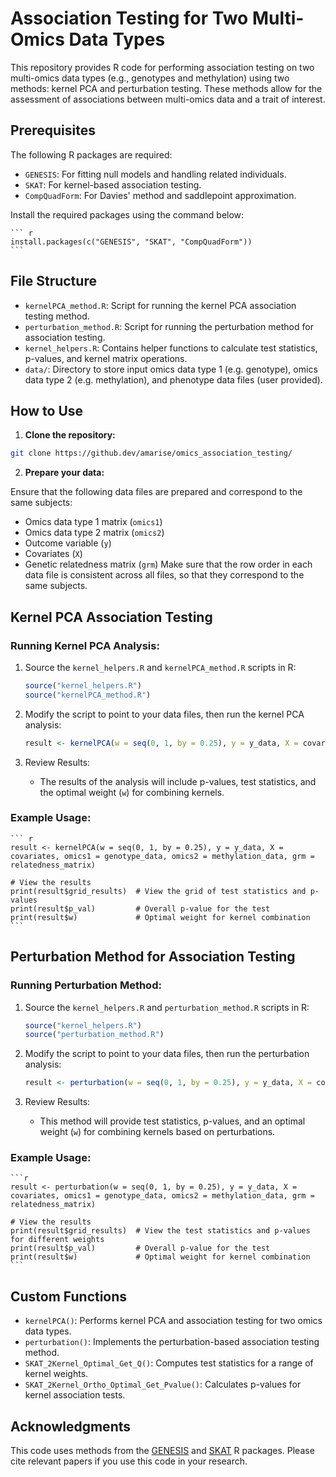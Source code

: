 # Association Testing for Two Multi-Omics Data Types

This repository provides R code for performing association testing on two multi-omics data types (e.g., genotypes and methylation) using two methods: kernel PCA and perturbation testing. These methods allow for the assessment of associations between multi-omics data and a trait of interest.

## Prerequisites

The following R packages are required:

- `GENESIS`: For fitting null models and handling related individuals.
- `SKAT`: For kernel-based association testing.
- `CompQuadForm`: For Davies' method and saddlepoint approximation.

Install the required packages using the command below:

    ``` r
    install.packages(c("GENESIS", "SKAT", "CompQuadForm"))
    ```

## File Structure

- `kernelPCA_method.R`:  Script for running the kernel PCA association testing method.
- `perturbation_method.R`: Script for running the perturbation method for association testing.
- `kernel_helpers.R`: Contains helper functions to calculate test statistics, p-values, and kernel matrix operations.
- `data/`: Directory to store input omics data type 1 (e.g. genotype), omics data type 2 (e.g. methylation), and phenotype data files (user provided).

## How to Use

1. **Clone the repository:**

``` bash
git clone https://github.dev/amarise/omics_association_testing/
```

2. **Prepare your data:**

Ensure that the following data files are prepared and correspond to the same subjects:
- Omics data type 1 matrix (`omics1`)
- Omics data type 2 matrix (`omics2`)
- Outcome variable (`y`)
- Covariates (`X`)
- Genetic relatedness matrix (`grm`)
Make sure that the row order in each data file is consistent across all files, so that they correspond to the same subjects.

## Kernel PCA Association Testing

### Running Kernel PCA Analysis:

1. Source the `kernel_helpers.R` and `kernelPCA_method.R` scripts in R:

    ``` r
    source("kernel_helpers.R")
    source("kernelPCA_method.R")
    ```

2. Modify the script to point to your data files, then run the kernel PCA analysis:

    ``` r
    result <- kernelPCA(w = seq(0, 1, by = 0.25), y = y_data, X = covariates, omics1 = omics1_data, omics2 = omics2_data, grm = relatedness_matrix)
    ```

3. Review Results:
    
    - The results of the analysis will include p-values, test statistics, and the optimal weight (`w`) for combining kernels.

### Example Usage:

    ``` r
    result <- kernelPCA(w = seq(0, 1, by = 0.25), y = y_data, X = covariates, omics1 = genotype_data, omics2 = methylation_data, grm = relatedness_matrix)

    # View the results
    print(result$grid_results)  # View the grid of test statistics and p-values
    print(result$p_val)         # Overall p-value for the test
    print(result$w)             # Optimal weight for kernel combination
    ```

## Perturbation Method for Association Testing

### Running Perturbation Method:

1. Source the `kernel_helpers.R` and `perturbation_method.R` scripts in R:

    ``` r
    source("kernel_helpers.R")
    source("perturbation_method.R")
    ```

2. Modify the script to point to your data files, then run the perturbation analysis:

    ```r
    result <- perturbation(w = seq(0, 1, by = 0.25), y = y_data, X = covariates, omics1 = omics1_data, omics2 = omics2_data, grm = relatedness_matrix)
    ```

3. Review Results:
    - This method will provide test statistics, p-values, and an optimal weight (`w`) for combining kernels based on perturbations.

### Example Usage:

    ```r
    result <- perturbation(w = seq(0, 1, by = 0.25), y = y_data, X = covariates, omics1 = genotype_data, omics2 = methylation_data, grm = relatedness_matrix)

    # View the results
    print(result$grid_results)  # View the test statistics and p-values for different weights
    print(result$p_val)         # Overall p-value for the test
    print(result$w)             # Optimal weight for kernel combination
    ```

## Custom Functions

- `kernelPCA()`: Performs kernel PCA and association testing for two omics data types.
- `perturbation()`: Implements the perturbation-based association testing method.
- `SKAT_2Kernel_Optimal_Get_Q()`: Computes test statistics for a range of kernel weights.
- `SKAT_2Kernel_Ortho_Optimal_Get_Pvalue()`: Calculates p-values for kernel association tests.

## Acknowledgments

This code uses methods from the [GENESIS](https://www.bioconductor.org/packages/release/bioc/html/GENESIS.html) and [SKAT](https://cran.r-project.org/web/packages/SKAT/index.html) R packages. Please cite relevant papers if you use this code in your research. ​
​